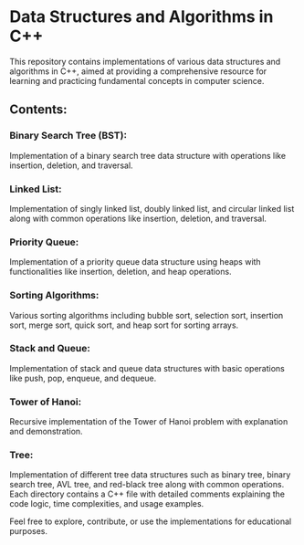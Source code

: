 # **Data Structures and Algorithms in C++**

This repository contains implementations of various data structures and algorithms in C++, aimed at providing a comprehensive resource for learning and practicing fundamental concepts in computer science.

## **Contents:**

### **Binary Search Tree (BST):**

Implementation of a binary search tree data structure with operations like insertion, deletion, and traversal.
### **Linked List:**
Implementation of singly linked list, doubly linked list, and circular linked list along with common operations like insertion, deletion, and traversal.

### **Priority Queue:**
Implementation of a priority queue data structure using heaps with functionalities like insertion, deletion, and heap operations.

### **Sorting Algorithms:**
Various sorting algorithms including bubble sort, selection sort, insertion sort, merge sort, quick sort, and heap sort for sorting arrays.

### **Stack and Queue:**
Implementation of stack and queue data structures with basic operations like push, pop, enqueue, and dequeue.

### **Tower of Hanoi:**
Recursive implementation of the Tower of Hanoi problem with explanation and demonstration.

### **Tree:**
Implementation of different tree data structures such as binary tree, binary search tree, AVL tree, and red-black tree along with common operations.
Each directory contains a C++ file with detailed comments explaining the code logic, time complexities, and usage examples.

Feel free to explore, contribute, or use the implementations for educational purposes.
